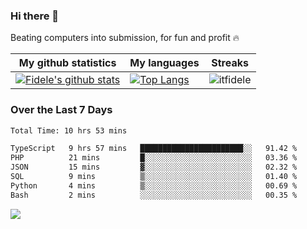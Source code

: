 ### Hi there 👋
<p>Beating computers into submission, for fun and profit 🔥</p>

|My github statistics|My languages|Streaks|
|-|-|-|
|[![Fidele's github stats](https://github-readme-stats.vercel.app/api?username=itfidele&count_private=true&show_icons=true&theme=dark&hide_title=true)](https://github.com/itfidele)|[![Top Langs](https://github-readme-stats.vercel.app/api/top-langs/?username=itfidele&show_icons=true&langs_count=8&theme=dark&layout=compact&hide_title=true)](https://github.com/itfidele)|![itfidele](https://github-readme-streak-stats.herokuapp.com/?user=itfidele&theme=dark)

### Over the Last 7 Days
<!--START_SECTION:waka-->

```txt
Total Time: 10 hrs 53 mins

TypeScript   9 hrs 57 mins   ███████████████████████░░   91.42 %
PHP          21 mins         █░░░░░░░░░░░░░░░░░░░░░░░░   03.36 %
JSON         15 mins         ▓░░░░░░░░░░░░░░░░░░░░░░░░   02.32 %
SQL          9 mins          ▒░░░░░░░░░░░░░░░░░░░░░░░░   01.40 %
Python       4 mins          ▒░░░░░░░░░░░░░░░░░░░░░░░░   00.69 %
Bash         2 mins          ░░░░░░░░░░░░░░░░░░░░░░░░░   00.35 %
```

<!--END_SECTION:waka-->



![](https://komarev.com/ghpvc/?username=itfidele)
